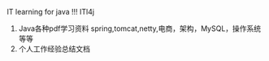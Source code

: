 IT learning for java !!!  ITl4j

1. Java各种pdf学习资料  spring,tomcat,netty,电商，架构，MySQL，操作系统等等
2. 个人工作经验总结文档
